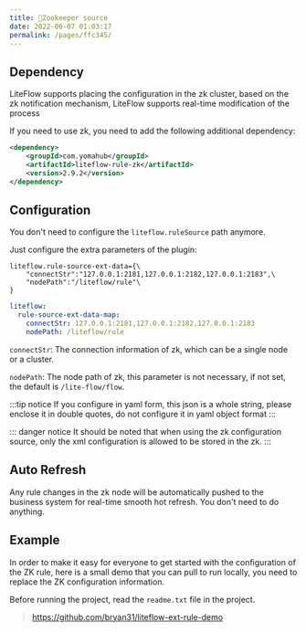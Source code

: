 ```yaml
---
title: 📗Zookeeper source
date: 2022-06-07 01:03:17
permalink: /pages/ffc345/
---
```


## Dependency

LiteFlow supports placing the configuration in the zk cluster, based on the zk notification mechanism, LiteFlow supports real-time modification of the process


If you need to use zk, you need to add the following additional dependency:

```xml
<dependency>
    <groupId>com.yomahub</groupId>
    <artifactId>liteflow-rule-zk</artifactId>
    <version>2.9.2</version>
</dependency>
```



## Configuration

You don't need to configure the `liteflow.ruleSource` path anymore.

Just configure the extra parameters of the plugin:

<code-group>
  <code-block title="Properties Style" active>

```properties
liteflow.rule-source-ext-data={\
    "connectStr":"127.0.0.1:2181,127.0.0.1:2182,127.0.0.1:2183",\
    "nodePath":"/liteflow/rule"\
}
```
  </code-block>
  <code-block title="Yaml Style">

```yaml
liteflow:
  rule-source-ext-data-map:
    connectStr: 127.0.0.1:2181,127.0.0.1:2182,127.0.0.1:2183
    nodePath: /liteflow/rule
```
  </code-block>
</code-group>

`connectStr`: The connection information of zk, which can be a single node or a cluster.

`nodePath`: The node path of zk, this parameter is not necessary, if not set, the default is `/lite-flow/flow`.

:::tip notice
If you configure in yaml form, this json is a whole string, please enclose it in double quotes, do not configure it in yaml object format
:::

::: danger notice
It should be noted that when using the zk configuration source, only the xml configuration is allowed to be stored in the zk.
:::

## Auto Refresh

Any rule changes in the zk node will be automatically pushed to the business system for real-time smooth hot refresh. You don't need to do anything.

## Example

In order to make it easy for everyone to get started with the configuration of the ZK rule, here is a small demo that you can pull to run locally, you need to replace the ZK configuration information.

Before running the project, read the `readme.txt` file in the project.

> https://github.com/bryan31/liteflow-ext-rule-demo